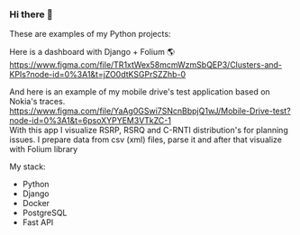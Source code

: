 ### Hi there 👋

These are examples of my Python projects:

Here is a dashboard with Django + Folium :earth_americas:  
https://www.figma.com/file/TR1xtWex58mcmWzmSbQEP3/Clusters-and-KPIs?node-id=0%3A1&t=jZO0dtKSGPrSZZhb-0

And here is an example of my mobile drive's test application based on Nokia's traces. 
https://www.figma.com/file/YaAg0GSwi7SNcnBbpjQ1wJ/Mobile-Drive-test?node-id=0%3A1&t=6psoXYPYEM3VTkZC-1  
With this app I visualize RSRP, RSRQ and C-RNTI distribution's for planning issues. I prepare data from csv (xml) files, parse it and after that visualize with Folium library



<!--
**Sergei2019/Sergei2019** is a ✨ _special_ ✨ repository because its `README.md` (this file) appears on your GitHub profile.

Here are some ideas to get you started:

- 🔭 I’m currently working on ...
- 🌱 I’m currently learning ...
- 👯 I’m looking to collaborate on ...
- 🤔 I’m looking for help with ...
- 💬 Ask me about ...
- 📫 How to reach me: ...
- 😄 Pronouns: ...
- ⚡ Fun fact: ...
-->
My stack:
- Python
- Django
- Docker
- PostgreSQL
- Fast API
